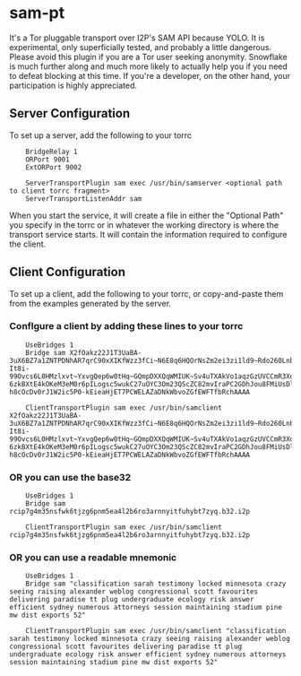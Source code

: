 sam-pt
======

It's a Tor pluggable transport over I2P's SAM API because YOLO. It is
experimental, only superficially tested, and probably a little dangerous. Please
avoid this plugin if you are a Tor user seeking anonymity. Snowflake is much
further along and much more likely to actually help you if you need to defeat
blocking at this time. If you're a developer, on the other hand, your
participation is highly appreciated.

Server Configuration
--------------------

To set up a server, add the following to your torrc

        BridgeRelay 1
        ORPort 9001
        ExtORPort 9002

        ServerTransportPlugin sam exec /usr/bin/samserver <optional path to client torrc fragment>
        ServerTransportListenAddr sam

When you start the service, it will create a file in either the "Optional Path"
you specify in the torrc or in whatever the working directory is where the
transport service starts. It will contain the information required to configure
the client.

Client Configuration
--------------------

To set up a client, add the following to your torrc, or copy-and-paste them from
the examples generated by the server.


### Conflgure a client by adding these lines to your torrc

        UseBridges 1
        Bridge sam X2fOakz22J1T3UaBA-3uX6BZ7a1ZNTPDNhAR7qrC90xXIKfWzz3fCi~N6E8q6HQOrNsZm2ei3zi1ld9~Rdo260Lnb6M~~gYARKvAwvUkUi5IkABS~D1sWYY4~eXRBn5mKzq4RsZpLpFr6G6ydkEdP6hHt8LuxbYYwMwUTr3JIaM31ueYLwS9CHtYo3yPGWCnN2CJXNX6dCMIehHF9t~yjgbc-It8i-99Ovcs6L0HMzlxvt~YxvgQep6w0tHq~GQmpDXXQqWMIUK~Sv4uTXAkVo1aqzGzUVCCmR3XoLwI99J~658LS3XCQv~GyhDhZO779a3rSSJwe5GcL3BXFUt13Vsfb1-6zkBXtE4kOKeM3eM0r6pILogsc5wukC27uOYC3Om23QScZC82mvIraPC2GDhJou8FMiUsDlOt4KliSuhXUzEsR9yGfcbPR67h6whh7ARMPQR-h8cOcDv0rJ1W2ic5P0-kEieaHjET7PCWELAZaDNkWbvoZGfEWFTfbRchAAAA

        ClientTransportPlugin sam exec /usr/bin/samclient X2fOakz22J1T3UaBA-3uX6BZ7a1ZNTPDNhAR7qrC90xXIKfWzz3fCi~N6E8q6HQOrNsZm2ei3zi1ld9~Rdo260Lnb6M~~gYARKvAwvUkUi5IkABS~D1sWYY4~eXRBn5mKzq4RsZpLpFr6G6ydkEdP6hHt8LuxbYYwMwUTr3JIaM31ueYLwS9CHtYo3yPGWCnN2CJXNX6dCMIehHF9t~yjgbc-It8i-99Ovcs6L0HMzlxvt~YxvgQep6w0tHq~GQmpDXXQqWMIUK~Sv4uTXAkVo1aqzGzUVCCmR3XoLwI99J~658LS3XCQv~GyhDhZO779a3rSSJwe5GcL3BXFUt13Vsfb1-6zkBXtE4kOKeM3eM0r6pILogsc5wukC27uOYC3Om23QScZC82mvIraPC2GDhJou8FMiUsDlOt4KliSuhXUzEsR9yGfcbPR67h6whh7ARMPQR-h8cOcDv0rJ1W2ic5P0-kEieaHjET7PCWELAZaDNkWbvoZGfEWFTfbRchAAAA

### OR you can use the base32

        UseBridges 1
        Bridge sam rcip7g4m35nsfwk6tjzg6pnm5ea4l2b6ro3arnnyitfuhybt7zyq.b32.i2p

        ClientTransportPlugin sam exec /usr/bin/samclient rcip7g4m35nsfwk6tjzg6pnm5ea4l2b6ro3arnnyitfuhybt7zyq.b32.i2p

### OR you can use a readable mnemonic

        UseBridges 1
        Bridge sam "classification sarah testimony locked minnesota crazy seeing raising alexander weblog congressional scott favourites delivering paradise tt plug undergraduate ecology risk answer efficient sydney numerous attorneys session maintaining stadium pine mw dist exports 52"

        ClientTransportPlugin sam exec /usr/bin/samclient "classification sarah testimony locked minnesota crazy seeing raising alexander weblog congressional scott favourites delivering paradise tt plug undergraduate ecology risk answer efficient sydney numerous attorneys session maintaining stadium pine mw dist exports 52"
